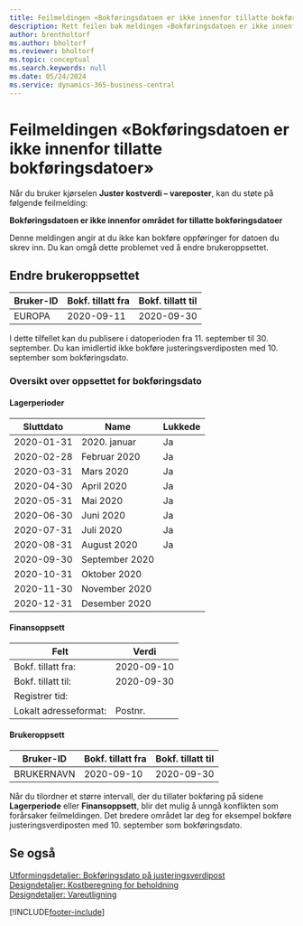 ```yaml
---
title: Feilmeldingen «Bokføringsdatoen er ikke innenfor tillatte bokføringsdatoer»
description: Rett feilen bak meldingen «Bokføringsdatoen er ikke innenfor tillatt bokføringsdatoer» når du starter kjørselen Juster kostverdi – vareposter.
author: brentholtorf
ms.author: bholtorf
ms.reviewer: bholtorf
ms.topic: conceptual
ms.search.keywords: null
ms.date: 05/24/2024
ms.service: dynamics-365-business-central
---
```


# <a name="error-message-posting-date-is-not-within-your-range-of-allowed-posting-dates"></a>Feilmeldingen «Bokføringsdatoen er ikke innenfor tillatte bokføringsdatoer»

Når du bruker kjørselen **Juster kostverdi – vareposter**, kan du støte på følgende feilmelding:

**Bokføringsdatoen er ikke innenfor området for tillatte bokføringsdatoer**

Denne meldingen angir at du ikke kan bokføre oppføringer for datoen du skrev inn. Du kan omgå dette problemet ved å endre brukeroppsettet.

## <a name="change-the-user-setup"></a>Endre brukeroppsettet

|Bruker-ID  |Bokf. tillatt fra  | Bokf. tillatt til  |
|---------|---------|--------|
|EUROPA  |  2020-09-11      |2020-09-30      |

I dette tilfellet kan du publisere i datoperioden fra 11. september til 30. september. Du kan imidlertid ikke bokføre justeringsverdiposten med 10. september som bokføringsdato.  

### <a name="overview-of-the-posting-date-setup"></a>Oversikt over oppsettet for bokføringsdato

#### <a name="inventory-periods"></a>Lagerperioder

|Sluttdato  |Name  |Lukkede  |
|---------|---------|---------|
|2020-01-31     |2020. januar      |  Ja    |
|2020-02-28     |Februar 2020     |  Ja    |
|2020-03-31     |Mars 2020        |  Ja    |
|2020-04-30     |April 2020        |  Ja    |
|2020-05-31     |Mai   2020        |  Ja    |
|2020-06-30     |Juni   2020       |  Ja    |
|2020-07-31     |Juli  2020        |   Ja   |
|2020-08-31     |August   2020     |   Ja   |
|2020-09-30     |September   2020  |         |
|2020-10-31     |Oktober   2020    |         |
|2020-11-30     |November   2020   |         |
|2020-12-31     |Desember   2020   |         |  

#### <a name="general-ledger-setup"></a>Finansoppsett

|Felt|Verdi|
|---------|---------|
|Bokf. tillatt fra:  |  2020-09-10      |
|Bokf. tillatt til:    |  2020-09-30      |
|Registrer tid:       |         |
|Lokalt adresseformat:|   Postnr.      |  

#### <a name="user-setup"></a>Brukeroppsett

|Bruker-ID  |Bokf. tillatt fra  | Bokf. tillatt til  |
|---------|---------|--------|
|BRUKERNAVN |  2020-09-10      |2020-09-30      |

Når du tilordner et større intervall, der du tillater bokføring på sidene **Lagerperiode** eller **Finansoppsett**, blir det mulig å unngå konflikten som forårsaker feilmeldingen. Det bredere området lar deg for eksempel bokføre justeringsverdiposten med 10. september som bokføringsdato.
  
## <a name="see-also"></a>Se også

[Utformingsdetaljer: Bokføringsdato på justeringsverdipost](design-details-inventory-adjustment-value-entry-posting-date.md)  
[Designdetaljer: Kostberegning for beholdning](design-details-inventory-costing.md)  
[Designdetaljer: Vareutligning](design-details-item-application.md)  

[!INCLUDE[footer-include](includes/footer-banner.md)]
